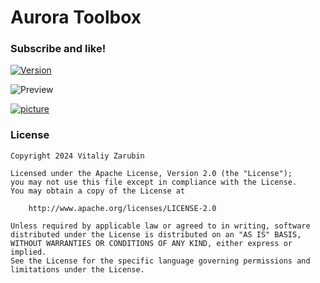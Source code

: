 # Aurora Toolbox

### Subscribe and like!

[![Version](https://img.shields.io/badge/deb_package-0.0.5-blue)](https://github.com/keygenqt/aurora-toolbox/releases)

![Preview](https://raw.githubusercontent.com/keygenqt/aurora-toolbox/refs/heads/main/files/images/preview.png)

[![picture](https://github.com/keygenqt/aurora-toolbox/blob/main/files/images/more.png?raw=true)](https://keygenqt.github.io/aurora-toolbox/)

### License

```
Copyright 2024 Vitaliy Zarubin

Licensed under the Apache License, Version 2.0 (the "License");
you may not use this file except in compliance with the License.
You may obtain a copy of the License at

    http://www.apache.org/licenses/LICENSE-2.0

Unless required by applicable law or agreed to in writing, software
distributed under the License is distributed on an "AS IS" BASIS,
WITHOUT WARRANTIES OR CONDITIONS OF ANY KIND, either express or implied.
See the License for the specific language governing permissions and
limitations under the License.
```
